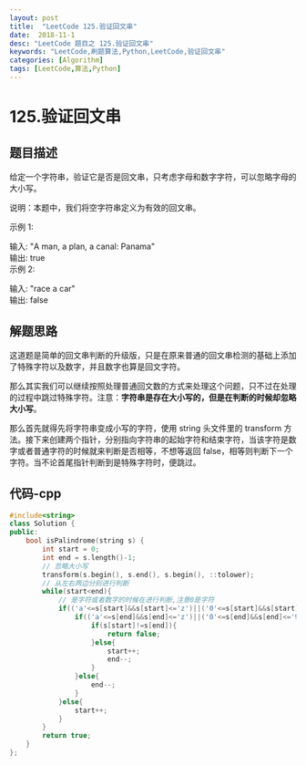 ```yaml
---
layout: post
title:  "LeetCode 125.验证回文串"
date:  2018-11-1
desc: "LeetCode 题目之 125.验证回文串"
keywords: "LeetCode,刷题算法,Python,LeetCode,验证回文串"
categories: [Algorithm]
tags: [LeetCode,算法,Python]
---
```

# 125.验证回文串

## 题目描述

给定一个字符串，验证它是否是回文串，只考虑字母和数字字符，可以忽略字母的大小写。

说明：本题中，我们将空字符串定义为有效的回文串。

示例 1:

输入: "A man, a plan, a canal: Panama"<br/>
输出: true<br/>
示例 2:<br/>

输入: "race a car"<br/>
输出: false<br/>

## 解题思路

这道题是简单的回文串判断的升级版，只是在原来普通的回文串检测的基础上添加了特殊字符以及数字，并且数字也算是回文字符。

那么其实我们可以继续按照处理普通回文数的方式来处理这个问题，只不过在处理的过程中跳过特殊字符。注意：**字符串是存在大小写的，但是在判断的时候却忽略大小写**。

那么首先就得先将字符串变成小写的字符，使用 string 头文件里的 transform 方法。接下来创建两个指针，分别指向字符串的起始字符和结束字符，当该字符是数字或者普通字符的时候就来判断是否相等，不想等返回 false，相等则判断下一个字符。当不论首尾指针判断到是特殊字符时，便跳过。

## 代码-cpp

```c++
#include<string>
class Solution {
public:
    bool isPalindrome(string s) {
        int start = 0;
        int end = s.length()-1;
        // 忽略大小写
        transform(s.begin(), s.end(), s.begin(), ::tolower);
        // 从左右两边分别进行判断
        while(start<end){
            // 是字符或者数字的时候在进行判断,注意0是字符
            if(('a'<=s[start]&&s[start]<='z')||('0'<=s[start]&&s[start]<='9'))             {
                if(('a'<=s[end]&&s[end]<='z')||('0'<=s[end]&&s[end]<='9')){
                    if(s[start]!=s[end]){
                        return false;
                    }else{
                        start++;
                        end--;
                    }
                }else{
                    end--;
                }
            }else{
                start++;
            }
        }
        return true;
    }
};
```